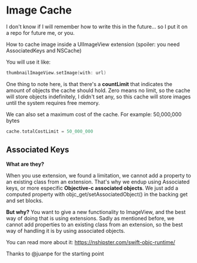 # Image Cache

I don't know if I will remember how to write this in the future... so I put it on a repo for future me, or you.

How to cache image inside a UIImageView extension (spoiler: you need AssociatedKeys and NSCache)

You will use it like:

```swift 
thumbnailImageView.setImage(with: url)
```

One thing to note here, is that there's a **countLimit** that indicates the amount of objects the cache should hold. Zero means no limit, so the cache will store objects indefinitely, I didn't set any, so this cache will store images until the system requires free memory.


We can also set a maximum cost of the cache. For example: 50,000,000 bytes

```swift 
cache.totalCostLimit = 50_000_000
```

## Associated Keys

**What are they?**

When you use extension, we found a limitation, we cannot add a property to an existing class from an extension. That's why we endup using Associated keys, or more especific **Objective-c associated objects**. We just add a computed property with objc_get/setAssociatedObject() in the backing get and set blocks. 

**But why?**
You want to give a new functionality to ImageView, and the best way of doing that is using extensions. Sadly as mentioned before, we cannot add properties to an existing class from an extension, so the best way of handling it is by using associated objects.

You can read more about it: 
https://nshipster.com/swift-objc-runtime/


Thanks to @juanpe for the starting point
